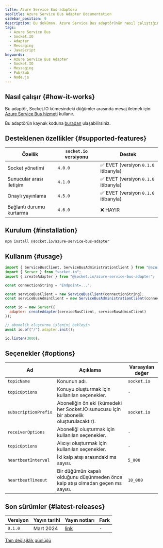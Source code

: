 ```yaml
---
title: Azure Service Bus adaptörü
seoTitle: Azure Service Bus Adapter Documentation
sidebar_position: 9
description: Bu doküman, Azure Service Bus adaptörünün nasıl çalıştığını ve desteklenen özellikleri açıklar.
tags: 
  - Azure Service Bus
  - Socket.IO
  - Adapter
  - Messaging
  - JavaScript
keywords: 
  - Azure Service Bus Adapter
  - Socket.IO
  - Messaging
  - Pub/Sub
  - Node.js
---
```

## Nasıl çalışır {#how-it-works}

Bu adaptör, Socket.IO kümesindeki düğümler arasında mesaj iletmek için [Azure Service Bus hizmeti](https://learn.microsoft.com/en-us/azure/service-bus-messaging) kullanır.

Bu adaptörün kaynak koduna [buradan](https://github.com/socketio/socket.io-azure-service-bus-adapter) ulaşabilirsiniz.

## Desteklenen özellikler {#supported-features}

| Özellik                          | `socket.io` versiyonu                | Destek                                       |
|----------------------------------|--------------------------------------|-----------------------------------------------|
| Socket yönetimi                  | `4.0.0`                              | :white_check_mark: EVET (versiyon `0.1.0` itibarıyla) |
| Sunucular arası iletişim         | `4.1.0`                              | :white_check_mark: EVET (versiyon `0.1.0` itibarıyla) |
| Onaylı yayınlama                 | `4.5.0` | :white_check_mark: EVET (versiyon `0.1.0` itibarıyla) |
| Bağlantı durumu kurtarma         | `4.6.0` | :x: HAYIR                                      |

## Kurulum {#installation}

```
npm install @socket.io/azure-service-bus-adapter
```

## Kullanım {#usage}

```js
import { ServiceBusClient, ServiceBusAdministrationClient } from "@azure/service-bus";
import { Server } from "socket.io";
import { createAdapter } from "@socket.io/azure-service-bus-adapter";

const connectionString = "Endpoint=...";

const serviceBusClient = new ServiceBusClient(connectionString);
const serviceBusAdminClient = new ServiceBusAdministrationClient(connectionString);

const io = new Server({
  adapter: createAdapter(serviceBusClient, serviceBusAdminClient)
});

// abonelik oluşturma işlemini bekleyin
await io.of("/").adapter.init();

io.listen(3000);
```

## Seçenekler {#options}

| Ad                       | Açıklama                                                                                       | Varsayılan değer |
|--------------------------|------------------------------------------------------------------------------------------------|-------------------|
| `topicName`              | Konunun adı.                                                                                   | `socket.io`       |
| `topicOptions`           | Konuyu oluşturmak için kullanılan seçenekler.                                                  | `-`               |
| `subscriptionPrefix`     | Aboneliğin ön eki (kümedeki her Socket.IO sunucusu için bir abonelik oluşturulacaktır).       | `socket.io`       |
| `receiverOptions`        | Aboneliği oluşturmak için kullanılan seçenekler.                                              | `-`               |
| `topicOptions`           | Alıcıyı oluşturmak için kullanılan seçenekler.                                                | `-`               |
| `heartbeatInterval`      | İki kalp atışı arasındaki ms sayısı.                                                          | `5_000`           |
| `heartbeatTimeout`       | Bir düğümün kapalı olduğunu düşünmeden önce kalp atışı olmadan geçen ms sayısı.                | `10_000`          |

## Son sürümler {#latest-releases}

| Versiyon | Yayın tarihi | Yayın notları                                                                             | Fark |
|----------|--------------|-------------------------------------------------------------------------------------------|------|
| `0.1.0`  | Mart 2024    | [link](https://github.com/socketio/socket.io-azure-service-bus-adapter/releases/tag/0.1.0) | `-`  |

[Tam değişiklik günlüğü](https://github.com/socketio/socket.io-azure-service-bus-adapter/blob/main/CHANGELOG.md)